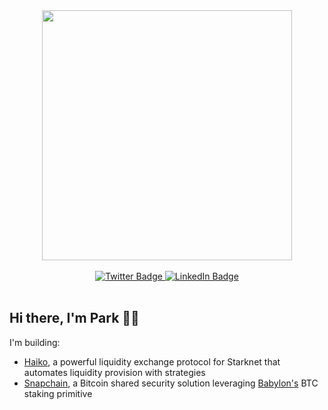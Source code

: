<div id="header" align="center">
  <img src="https://github.com/abhisheknaiidu/abhisheknaiidu/blob/master/code.gif" width="400"/>
  <br><br>
  <div id="badges">
   <a href="https://twitter.com/park_eth">
    <img src="https://img.shields.io/badge/Twitter-9cf?style=for-the-badge&logo=twitter&logoColor=black" alt="Twitter Badge"/>
  </a>
  <a href="https://www.linkedin.com/in/park-yeung/">
    <img src="https://img.shields.io/badge/LinkedIn-blue?style=for-the-badge&logo=linkedin&logoColor=white" alt="LinkedIn Badge"/>
  </a>
</div>
</div>

<br>

## Hi there, I'm Park 👋🏽

I'm building:
- [Haiko](https://github.com/haiko-xyz), a powerful liquidity exchange protocol for Starknet that automates liquidity provision with strategies
- [Snapchain](https://github.com/snapchain), a Bitcoin shared security solution leveraging [Babylon's](https://github.com/babylonlabs-io/babylon) BTC staking primitive
